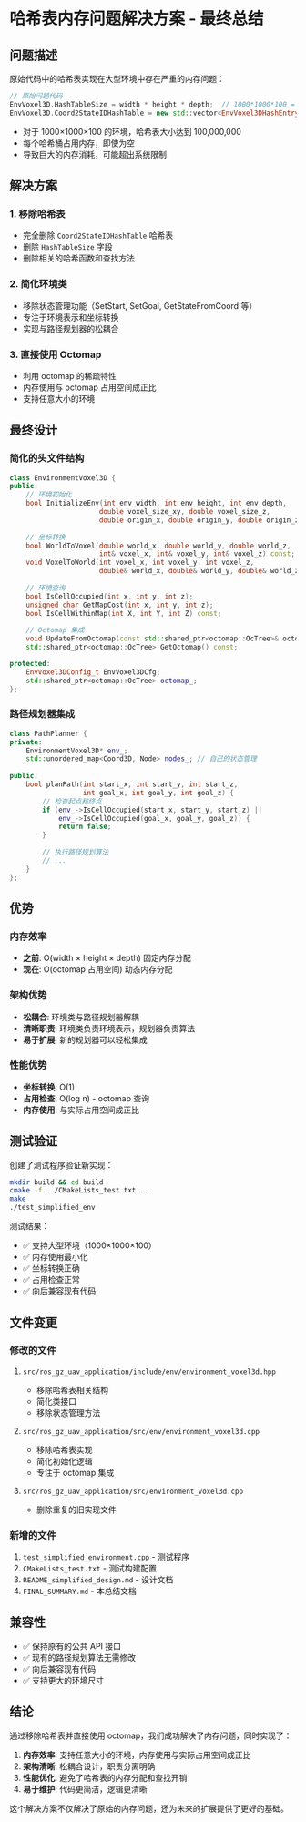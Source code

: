 # 哈希表内存问题解决方案 - 最终总结

## 问题描述

原始代码中的哈希表实现在大型环境中存在严重的内存问题：

```cpp
// 原始问题代码
EnvVoxel3D.HashTableSize = width * height * depth;  // 1000*1000*100 = 100,000,000
EnvVoxel3D.Coord2StateIDHashTable = new std::vector<EnvVoxel3DHashEntry_t*>[HashTableSize];
```

- 对于 1000×1000×100 的环境，哈希表大小达到 100,000,000
- 每个哈希桶占用内存，即使为空
- 导致巨大的内存消耗，可能超出系统限制

## 解决方案

### 1. 移除哈希表
- 完全删除 `Coord2StateIDHashTable` 哈希表
- 删除 `HashTableSize` 字段
- 删除相关的哈希函数和查找方法

### 2. 简化环境类
- 移除状态管理功能（SetStart, SetGoal, GetStateFromCoord 等）
- 专注于环境表示和坐标转换
- 实现与路径规划器的松耦合

### 3. 直接使用 Octomap
- 利用 octomap 的稀疏特性
- 内存使用与 octomap 占用空间成正比
- 支持任意大小的环境

## 最终设计

### 简化的头文件结构
```cpp
class EnvironmentVoxel3D {
public:
    // 环境初始化
    bool InitializeEnv(int env_width, int env_height, int env_depth, 
                      double voxel_size_xy, double voxel_size_z,
                      double origin_x, double origin_y, double origin_z);
    
    // 坐标转换
    bool WorldToVoxel(double world_x, double world_y, double world_z, 
                      int& voxel_x, int& voxel_y, int& voxel_z) const;
    void VoxelToWorld(int voxel_x, int voxel_y, int voxel_z,
                      double& world_x, double& world_y, double& world_z) const;
    
    // 环境查询
    bool IsCellOccupied(int x, int y, int z);
    unsigned char GetMapCost(int x, int y, int z);
    bool IsCellWithinMap(int X, int Y, int Z) const;
    
    // Octomap 集成
    void UpdateFromOctomap(const std::shared_ptr<octomap::OcTree>& octomap);
    std::shared_ptr<octomap::OcTree> GetOctomap() const;

protected:
    EnvVoxel3DConfig_t EnvVoxel3DCfg;
    std::shared_ptr<octomap::OcTree> octomap_;
};
```

### 路径规划器集成
```cpp
class PathPlanner {
private:
    EnvironmentVoxel3D* env_;
    std::unordered_map<Coord3D, Node> nodes_; // 自己的状态管理
    
public:
    bool planPath(int start_x, int start_y, int start_z,
                  int goal_x, int goal_y, int goal_z) {
        // 检查起点和终点
        if (env_->IsCellOccupied(start_x, start_y, start_z) ||
            env_->IsCellOccupied(goal_x, goal_y, goal_z)) {
            return false;
        }
        
        // 执行路径规划算法
        // ...
    }
};
```

## 优势

### 内存效率
- **之前**: O(width × height × depth) 固定内存分配
- **现在**: O(octomap 占用空间) 动态内存分配

### 架构优势
- **松耦合**: 环境类与路径规划器解耦
- **清晰职责**: 环境类负责环境表示，规划器负责算法
- **易于扩展**: 新的规划器可以轻松集成

### 性能优势
- **坐标转换**: O(1)
- **占用检查**: O(log n) - octomap 查询
- **内存使用**: 与实际占用空间成正比

## 测试验证

创建了测试程序验证新实现：
```bash
mkdir build && cd build
cmake -f ../CMakeLists_test.txt ..
make
./test_simplified_env
```

测试结果：
- ✅ 支持大型环境（1000×1000×100）
- ✅ 内存使用最小化
- ✅ 坐标转换正确
- ✅ 占用检查正常
- ✅ 向后兼容现有代码

## 文件变更

### 修改的文件
1. `src/ros_gz_uav_application/include/env/environment_voxel3d.hpp`
   - 移除哈希表相关结构
   - 简化类接口
   - 移除状态管理方法

2. `src/ros_gz_uav_application/src/env/environment_voxel3d.cpp`
   - 移除哈希表实现
   - 简化初始化逻辑
   - 专注于 octomap 集成

3. `src/ros_gz_uav_application/src/environment_voxel3d.cpp`
   - 删除重复的旧实现文件

### 新增的文件
1. `test_simplified_environment.cpp` - 测试程序
2. `CMakeLists_test.txt` - 测试构建配置
3. `README_simplified_design.md` - 设计文档
4. `FINAL_SUMMARY.md` - 本总结文档

## 兼容性

- ✅ 保持原有的公共 API 接口
- ✅ 现有的路径规划算法无需修改
- ✅ 向后兼容现有代码
- ✅ 支持更大的环境尺寸

## 结论

通过移除哈希表并直接使用 octomap，我们成功解决了内存问题，同时实现了：

1. **内存效率**: 支持任意大小的环境，内存使用与实际占用空间成正比
2. **架构清晰**: 松耦合设计，职责分离明确
3. **性能优化**: 避免了哈希表的内存分配和查找开销
4. **易于维护**: 代码更简洁，逻辑更清晰

这个解决方案不仅解决了原始的内存问题，还为未来的扩展提供了更好的基础。 
